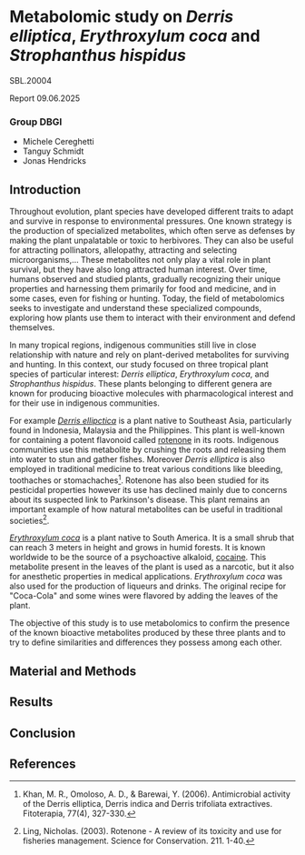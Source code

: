 # Metabolomic study on _Derris elliptica_,  _Erythroxylum coca_ and _Strophanthus hispidus_
SBL.20004   
  
Report 09.06.2025 

### Group DBGI  
  
- Michele Cereghetti  
- Tanguy Schmidt  
- Jonas Hendricks  

## Introduction
Throughout evolution, plant species have developed different traits to adapt and survive in response to environmental pressures. One known strategy is the production of specialized metabolites, which often serve as  defenses by making the plant unpalatable or toxic to herbivores. They can also be useful for attracting pollinators, allelopathy, attracting and selecting microorganisms,... These metabolites not only play a vital role in plant survival, but they have also long attracted human interest. Over time, humans observed and studied plants, gradually recognizing their unique properties and harnessing them primarily for food and medicine, and in some cases, even for fishing or hunting. Today, the field of metabolomics seeks to investigate and understand these specialized compounds, exploring how plants use them to interact with their environment and defend themselves.   
  
In many tropical regions, indigenous communities still live in close relationship with nature and rely on plant-derived metabolites for surviving and hunting. In this context, our study focused on three tropical plant species of particular interest: _Derris elliptica_, _Erythroxylum coca_, and _Strophanthus hispidus_. These plants belonging to different genera are known for producing bioactive molecules with pharmacological interest and for their use in indigenous communities.
  
For example [_Derris ellipctica_](https://en.wikipedia.org/wiki/Derris_elliptica) is a plant native to Southeast Asia, particularly found in Indonesia, Malaysia and the Philippines. This plant is well-known for containing a potent flavonoid called [rotenone](https://www.wikidata.org/wiki/Q412388) in its roots. Indigenous communities use this metabolite by crushing the roots and releasing them into water to stun and gather fishes. Moreover _Derris elliptica_ is also employed in traditional medicine to treat various conditions like bleeding, toothaches or stomachaches[^1]. Rotenone has also been studied for its pesticidal properties however its use has declined mainly due to concerns about its suspected link to Parkinson's disease. This plant remains an important example of how natural metabolites can be useful in traditional societies[^2].
  
[_Erythroxylum coca_](https://it.wikipedia.org/wiki/Erythroxylum_coca) is a plant native to South America. It is a small shrub that can reach 3 meters in height and grows in humid forests. It is known worldwide to be the source of a psychoactive alkaloid, [cocaine](https://www.wikidata.org/wiki/Q41576). This metabolite present in the leaves of the plant is used as a narcotic, but it also for anesthetic properties in medical applications. _Erythroxylum coca_ was also used for the production of liqueurs and drinks. The original recipe for "Coca-Cola" and some wines were flavored by adding the leaves of the plant.  

The objective of this study is to use metabolomics to confirm the presence of the known bioactive metabolites produced by these three plants and to try to define similarities and differences they possess among each other.

## Material and Methods
## Results
## Conclusion
## References
[^1]: Khan, M. R., Omoloso, A. D., & Barewai, Y. (2006). Antimicrobial activity of the Derris elliptica, Derris indica and Derris trifoliata extractives. Fitoterapia, 77(4), 327-330. 
[^2]: Ling, Nicholas. (2003). Rotenone - A review of its toxicity and use for fisheries management. Science for Conservation. 211. 1-40. 
